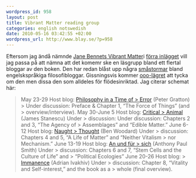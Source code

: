 ```yaml
--- 
wordpress_id: 958 
layout: post
title: Vibrant Matter reading group 
categories: english notswedish
date: 2010-05-16 03:42:55 +02:00 
wordpress_url: http://www.blay.se/?p=958 
---
```


Eftersom jag ändå nämnde [Jane Bennets Vibrant Matter](http://philosophyinatimeoferror.wordpress.com/2010/04/22/vibrant-matters-an-interview-with-jane-bennett/)i [förra inlägget](http://www.blay.se/2010/05/15/internetnoll-i-mexico-del-tva-motorvagen/) vill jag passa på att nämna att det komemr ske en läsgrupp bland ett flertal bloggar av den boken. Den har redan blåst upp några [småstormar](http://aivakhiv.blog.uvm.edu/2010/05/im_looking_forward_to_graham.html) bland engelskspråkiga filosofibloggar. Gissningsvis kommer [ooo-lägret](http://doctorzamalek2.wordpress.com/2010/05/04/review-of-bennett/) att tycka om den men dissa den som alldeles för flödesinriktad. Jag citerar schemat här:

> May 23-29 Host blog: [Philosophy in a Time of > Error](http://philosophyinatimeoferror.wordpress.com/) (Peter Gratton) > Under discussion: Preface & Chapter 1, “The Force of Things” (and > overview/interview). May 30-June 5 Host blog: [Critical > Animal](http://criticalanimal.blogspot.com/) (James Stanescu) Under > discussion: Under discussion: Chapters 2 and 3, “The Agency of > Assemblages” and “Edible Matter.” June 6-12 Host blog: [Naught > Thought](http://naughtthought.wordpress.com/) (Ben Woodard) Under > discussion: Chapters 4 and 5, “A Life of Matter” and “Neither Vitalism > nor Mechanism.” June 13-19 Host blog: [An und für > sich](http://itself.wordpress.com/) (Anthony Paul Smith) Under > discussion: Chapters 6 and 7, “Stem Cells and the Culture of Life” and > “Political Ecologies” June 20-26 Host blog: > [Immanence](http://aivakhiv.blog.uvm.edu/) (Adrian Ivakhiv) Under > discussion: Chapter 8, “Vitality and Self-interest,” and the book as a > whole (final overview). 